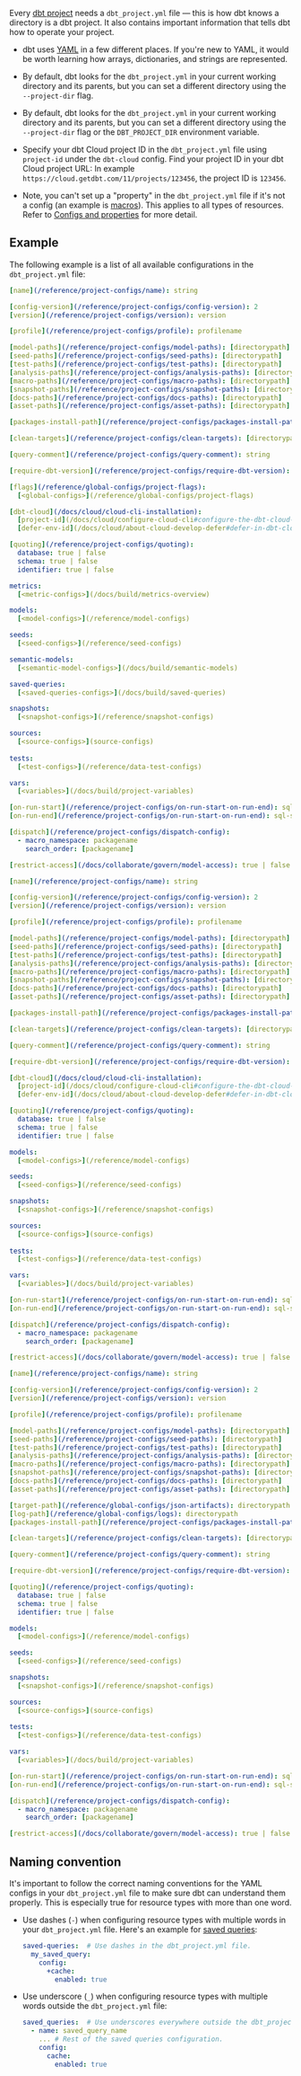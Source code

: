 
Every [dbt project](/docs/build/projects) needs a `dbt_project.yml` file — this is how dbt knows a directory is a dbt project. It also contains important information that tells dbt how to operate your project.

- dbt uses [YAML](https://yaml.org/) in a few different places. If you're new to YAML, it would be worth learning how arrays, dictionaries, and strings are represented.

<VersionBlock lastVersion="1.4">

- By default, dbt looks for the `dbt_project.yml` in your current working directory and its parents, but you can set a different directory using the `--project-dir` flag.

</VersionBlock>

<VersionBlock firstVersion="1.5">

- By default, dbt looks for the `dbt_project.yml` in your current working directory and its parents, but you can set a different directory using the `--project-dir` flag or the `DBT_PROJECT_DIR` environment variable.

- Specify your dbt Cloud project ID in the `dbt_project.yml` file using `project-id` under the `dbt-cloud` config. Find your project ID in your dbt Cloud project URL: In example `https://cloud.getdbt.com/11/projects/123456`, the project ID is `123456`.

</VersionBlock>

- Note, you can't set up a "property" in the `dbt_project.yml` file if it's not a config (an example is [macros](/reference/macro-properties)). This applies to all types of resources. Refer to [Configs and properties](/reference/configs-and-properties) for more detail.

## Example

The following example is a list of all available configurations in the `dbt_project.yml` file:

<VersionBlock firstVersion="1.7">

<File name='dbt_project.yml'>

```yml
[name](/reference/project-configs/name): string

[config-version](/reference/project-configs/config-version): 2
[version](/reference/project-configs/version): version

[profile](/reference/project-configs/profile): profilename

[model-paths](/reference/project-configs/model-paths): [directorypath]
[seed-paths](/reference/project-configs/seed-paths): [directorypath]
[test-paths](/reference/project-configs/test-paths): [directorypath]
[analysis-paths](/reference/project-configs/analysis-paths): [directorypath]
[macro-paths](/reference/project-configs/macro-paths): [directorypath]
[snapshot-paths](/reference/project-configs/snapshot-paths): [directorypath]
[docs-paths](/reference/project-configs/docs-paths): [directorypath]
[asset-paths](/reference/project-configs/asset-paths): [directorypath]

[packages-install-path](/reference/project-configs/packages-install-path): directorypath

[clean-targets](/reference/project-configs/clean-targets): [directorypath]

[query-comment](/reference/project-configs/query-comment): string

[require-dbt-version](/reference/project-configs/require-dbt-version): version-range | [version-range]

[flags](/reference/global-configs/project-flags):
  [<global-configs>](/reference/global-configs/project-flags)

[dbt-cloud](/docs/cloud/cloud-cli-installation):
  [project-id](/docs/cloud/configure-cloud-cli#configure-the-dbt-cloud-cli): project_id # Required
  [defer-env-id](/docs/cloud/about-cloud-develop-defer#defer-in-dbt-cloud-cli): environment_id # Optional

[quoting](/reference/project-configs/quoting):
  database: true | false
  schema: true | false
  identifier: true | false

metrics:
  [<metric-configs>](/docs/build/metrics-overview)

models:
  [<model-configs>](/reference/model-configs)

seeds:
  [<seed-configs>](/reference/seed-configs)

semantic-models:
  [<semantic-model-configs>](/docs/build/semantic-models)

saved-queries:
  [<saved-queries-configs>](/docs/build/saved-queries)

snapshots:
  [<snapshot-configs>](/reference/snapshot-configs)

sources:
  [<source-configs>](source-configs)
  
tests:
  [<test-configs>](/reference/data-test-configs)

vars:
  [<variables>](/docs/build/project-variables)

[on-run-start](/reference/project-configs/on-run-start-on-run-end): sql-statement | [sql-statement]
[on-run-end](/reference/project-configs/on-run-start-on-run-end): sql-statement | [sql-statement]

[dispatch](/reference/project-configs/dispatch-config):
  - macro_namespace: packagename
    search_order: [packagename]

[restrict-access](/docs/collaborate/govern/model-access): true | false

```

</File>
</VersionBlock>

<VersionBlock firstVersion="1.6" lastVersion="1.6">

<File name='dbt_project.yml'>

```yml
[name](/reference/project-configs/name): string

[config-version](/reference/project-configs/config-version): 2
[version](/reference/project-configs/version): version

[profile](/reference/project-configs/profile): profilename

[model-paths](/reference/project-configs/model-paths): [directorypath]
[seed-paths](/reference/project-configs/seed-paths): [directorypath]
[test-paths](/reference/project-configs/test-paths): [directorypath]
[analysis-paths](/reference/project-configs/analysis-paths): [directorypath]
[macro-paths](/reference/project-configs/macro-paths): [directorypath]
[snapshot-paths](/reference/project-configs/snapshot-paths): [directorypath]
[docs-paths](/reference/project-configs/docs-paths): [directorypath]
[asset-paths](/reference/project-configs/asset-paths): [directorypath]

[packages-install-path](/reference/project-configs/packages-install-path): directorypath

[clean-targets](/reference/project-configs/clean-targets): [directorypath]

[query-comment](/reference/project-configs/query-comment): string

[require-dbt-version](/reference/project-configs/require-dbt-version): version-range | [version-range]

[dbt-cloud](/docs/cloud/cloud-cli-installation):
  [project-id](/docs/cloud/configure-cloud-cli#configure-the-dbt-cloud-cli): project_id # Required
  [defer-env-id](/docs/cloud/about-cloud-develop-defer#defer-in-dbt-cloud-cli): environment_id # Optional

[quoting](/reference/project-configs/quoting):
  database: true | false
  schema: true | false
  identifier: true | false

models:
  [<model-configs>](/reference/model-configs)

seeds:
  [<seed-configs>](/reference/seed-configs)

snapshots:
  [<snapshot-configs>](/reference/snapshot-configs)

sources:
  [<source-configs>](source-configs)
  
tests:
  [<test-configs>](/reference/data-test-configs)

vars:
  [<variables>](/docs/build/project-variables)

[on-run-start](/reference/project-configs/on-run-start-on-run-end): sql-statement | [sql-statement]
[on-run-end](/reference/project-configs/on-run-start-on-run-end): sql-statement | [sql-statement]

[dispatch](/reference/project-configs/dispatch-config):
  - macro_namespace: packagename
    search_order: [packagename]

[restrict-access](/docs/collaborate/govern/model-access): true | false

```

</File>
</VersionBlock>

<VersionBlock lastVersion="1.5">


<File name='dbt_project.yml'>

```yml
[name](/reference/project-configs/name): string

[config-version](/reference/project-configs/config-version): 2
[version](/reference/project-configs/version): version

[profile](/reference/project-configs/profile): profilename

[model-paths](/reference/project-configs/model-paths): [directorypath]
[seed-paths](/reference/project-configs/seed-paths): [directorypath]
[test-paths](/reference/project-configs/test-paths): [directorypath]
[analysis-paths](/reference/project-configs/analysis-paths): [directorypath]
[macro-paths](/reference/project-configs/macro-paths): [directorypath]
[snapshot-paths](/reference/project-configs/snapshot-paths): [directorypath]
[docs-paths](/reference/project-configs/docs-paths): [directorypath]
[asset-paths](/reference/project-configs/asset-paths): [directorypath]

[target-path](/reference/global-configs/json-artifacts): directorypath
[log-path](/reference/global-configs/logs): directorypath
[packages-install-path](/reference/project-configs/packages-install-path): directorypath

[clean-targets](/reference/project-configs/clean-targets): [directorypath]

[query-comment](/reference/project-configs/query-comment): string

[require-dbt-version](/reference/project-configs/require-dbt-version): version-range | [version-range]

[quoting](/reference/project-configs/quoting):
  database: true | false
  schema: true | false
  identifier: true | false

models:
  [<model-configs>](/reference/model-configs)

seeds:
  [<seed-configs>](/reference/seed-configs)

snapshots:
  [<snapshot-configs>](/reference/snapshot-configs)

sources:
  [<source-configs>](source-configs)
  
tests:
  [<test-configs>](/reference/data-test-configs)

vars:
  [<variables>](/docs/build/project-variables)

[on-run-start](/reference/project-configs/on-run-start-on-run-end): sql-statement | [sql-statement]
[on-run-end](/reference/project-configs/on-run-start-on-run-end): sql-statement | [sql-statement]

[dispatch](/reference/project-configs/dispatch-config):
  - macro_namespace: packagename
    search_order: [packagename]

[restrict-access](/docs/collaborate/govern/model-access): true | false

```

</File>

</VersionBlock>

## Naming convention

It's important to follow the correct naming conventions for the YAML configs in your `dbt_project.yml` file to make sure dbt can understand them properly. This is especially true for resource types with more than one word.

- Use dashes (`-`) when configuring resource types with multiple words in your `dbt_project.yml` file. Here's an example for [saved queries](/docs/build/saved-queries#configure-saved-query):

    <File name="dbt_project.yml">

    ```yml
    saved-queries:  # Use dashes in the dbt_project.yml file.
      my_saved_query:
        config:
          +cache:
            enabled: true
    ```
    </File>

- Use underscore (`_`) when configuring resource types with multiple words outside the `dbt_project.yml` file:

    <File name="models/semantic_models.yml">

    ```yml
    saved_queries:  # Use underscores everywhere outside the dbt_project.yml file.
      - name: saved_query_name
        ... # Rest of the saved queries configuration.
        config:
          cache:
            enabled: true
    ```
    </File>
